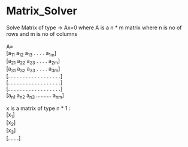 # Matrix_Solver
Solve Matrix of type -> Ax=0 where A is a n * m matrix where n is no of rows and m is no of columns <br/>
<br>A= <br/>
[a<sub>11</sub> a<sub>12</sub> a<sub>13</sub> . . . . a<sub>1m</sub>] <br/>
[a<sub>21</sub> a<sub>22</sub> a<sub>23</sub> . . . . a<sub>2m</sub>] <br/>
[a<sub>31</sub> a<sub>32</sub> a<sub>33</sub> . . . . a<sub>3m</sub>] <br/>
[. . . . . . . . . . . . . . . . . .] <br/>
[. . . . . . . . . . . . . . . . . .] <br/>
[. . . . . . . . . . . . . . . . . .] <br/>
[a<sub>n1</sub> a<sub>n2</sub> a<sub>n3</sub> .......... a<sub>nm</sub>] <br/>

 x is a matrix of type n * 1 :<br/>
 [x<sub>1</sub>]<br/>
 [x<sub>2</sub>]<br/>
 [x<sub>3</sub>]<br/>
 [. . . .]<br/>
 
